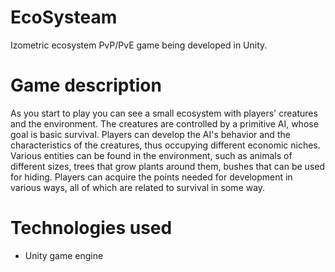 # EcoSysteam

Izometric ecosystem PvP/PvE game being developed in Unity.
# Game description
As you start to play you can see a small ecosystem with players' creatures and the environment. The creatures are controlled by a primitive AI, whose goal is basic survival. Players can develop the AI's behavior and the characteristics of the creatures, thus occupying different economic niches. Various entities can be found in the environment, such as animals of different sizes, trees that grow plants around them, bushes that can be used for hiding. Players can acquire the points needed for development in various ways, all of which are related to survival in some way.
# Technologies used
* Unity game engine

